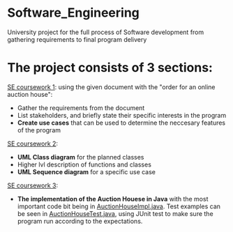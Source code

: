 # Software_Engineering
University project for the full process of Software development from gathering requirements to final program delivery

# The project consists of 3 sections:
  [SE coursework 1](https://github.com/Newcastle98/Software_Engineering/blob/master/SE%20Coursework%201/SE%20Coursework%201%20PDF_Report.pdf): using the given document with the "order for an online auction house": 
  * Gather the requirements from the document
  * List stakeholders, and briefly state their specific interests in the program
  * __Create use cases__ that can be used to determine the neccesary features of the program

[SE coursework 2](https://github.com/Newcastle98/Software_Engineering/blob/master/SE%20Coursework%202/SE%20Coursework%202%20Report.pdf): 
  * __UML Class diagram__ for the planned classes
  * Higher lvl description of functions and classes
  * __UML Sequence diagram__ for a specific use case

[SE coursework 3](https://github.com/Newcastle98/Software_Engineering/blob/master/SE%20Coursework%203/AuctionHouse/src/auctionhouse): 
  * __The implementation of the Auction Houese in Java__ with the most important code bit being in [AuctionHouseImpl.java](https://github.com/Newcastle98/Software_Engineering/blob/master/SE%20Coursework%203/AuctionHouse/src/auctionhouse/AuctionHouseImp.java). Test examples can be seen in [AuctionHouseTest.java](https://github.com/Newcastle98/Software_Engineering/blob/master/SE%20Coursework%203/AuctionHouse/src/auctionhouse/AuctionHouseTest.java), using JUnit test to make sure the program run according to the expectations.

